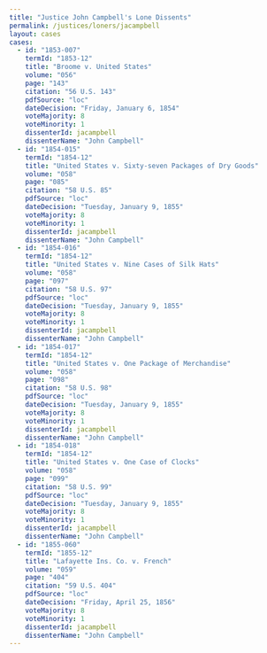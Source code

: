 ```yaml
---
title: "Justice John Campbell's Lone Dissents"
permalink: /justices/loners/jacampbell
layout: cases
cases:
  - id: "1853-007"
    termId: "1853-12"
    title: "Broome v. United States"
    volume: "056"
    page: "143"
    citation: "56 U.S. 143"
    pdfSource: "loc"
    dateDecision: "Friday, January 6, 1854"
    voteMajority: 8
    voteMinority: 1
    dissenterId: jacampbell
    dissenterName: "John Campbell"
  - id: "1854-015"
    termId: "1854-12"
    title: "United States v. Sixty-seven Packages of Dry Goods"
    volume: "058"
    page: "085"
    citation: "58 U.S. 85"
    pdfSource: "loc"
    dateDecision: "Tuesday, January 9, 1855"
    voteMajority: 8
    voteMinority: 1
    dissenterId: jacampbell
    dissenterName: "John Campbell"
  - id: "1854-016"
    termId: "1854-12"
    title: "United States v. Nine Cases of Silk Hats"
    volume: "058"
    page: "097"
    citation: "58 U.S. 97"
    pdfSource: "loc"
    dateDecision: "Tuesday, January 9, 1855"
    voteMajority: 8
    voteMinority: 1
    dissenterId: jacampbell
    dissenterName: "John Campbell"
  - id: "1854-017"
    termId: "1854-12"
    title: "United States v. One Package of Merchandise"
    volume: "058"
    page: "098"
    citation: "58 U.S. 98"
    pdfSource: "loc"
    dateDecision: "Tuesday, January 9, 1855"
    voteMajority: 8
    voteMinority: 1
    dissenterId: jacampbell
    dissenterName: "John Campbell"
  - id: "1854-018"
    termId: "1854-12"
    title: "United States v. One Case of Clocks"
    volume: "058"
    page: "099"
    citation: "58 U.S. 99"
    pdfSource: "loc"
    dateDecision: "Tuesday, January 9, 1855"
    voteMajority: 8
    voteMinority: 1
    dissenterId: jacampbell
    dissenterName: "John Campbell"
  - id: "1855-060"
    termId: "1855-12"
    title: "Lafayette Ins. Co. v. French"
    volume: "059"
    page: "404"
    citation: "59 U.S. 404"
    pdfSource: "loc"
    dateDecision: "Friday, April 25, 1856"
    voteMajority: 8
    voteMinority: 1
    dissenterId: jacampbell
    dissenterName: "John Campbell"
---
```

